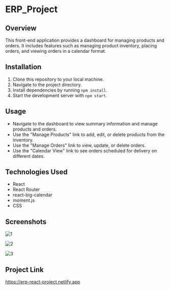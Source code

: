# ERP_Project

## Overview

This front-end application provides a dashboard for managing products and orders. It includes features such as managing product inventory, placing orders, and viewing orders in a calendar format.

## Installation

1. Clone this repository to your local machine.
2. Navigate to the project directory.
3. Install dependencies by running `npm install`.
4. Start the development server with `npm start`.

## Usage

- Navigate to the dashboard to view summary information and manage products and orders.
- Use the "Manage Products" link to add, edit, or delete products from the inventory.
- Use the "Manage Orders" link to view, update, or delete orders.
- Use the "Calendar View" link to see orders scheduled for delivery on different dates.

## Technologies Used

- React
- React Router
- react-big-calendar
- moment.js
- CSS

## Screenshots

![1](https://github.com/Bharath-CSE/ERP_Project/assets/83781481/273449b4-55f9-49da-ab5e-2acfe5b27f7c)

![2](https://github.com/Bharath-CSE/ERP_Project/assets/83781481/174d0b43-b3c1-4a31-af0b-9610d34b5a6c)

![3](https://github.com/Bharath-CSE/ERP_Project/assets/83781481/fe50e295-d89f-46d2-8af0-dfe7af0b8f75)

## Project Link

https://erp-react-project.netlify.app
